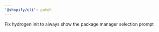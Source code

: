```yaml
---
'@shopify/cli': patch
---
```


Fix hydrogen init to always show the package manager selection prompt
